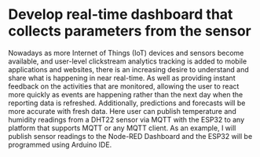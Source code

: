 # Develop real-time dashboard that collects parameters from the sensor
Nowadays as more Internet of Things (IoT) devices and sensors become available, and user-level clickstream analytics tracking is added to mobile applications and websites, there is an increasing desire to understand and share what is happening in near real-time. As well as providing instant feedback on the activities that are monitored, allowing the user to react more quickly as events are happening rather than the next day when the reporting data is refreshed. Additionally, predictions and forecasts will be more accurate with fresh data. Here user can publish temperature and humidity readings from a DHT22 sensor via MQTT with the ESP32 to any platform that supports MQTT or any MQTT client. As an example, I will publish sensor readings to the Node-RED Dashboard and the ESP32 will be programmed using Arduino IDE.
